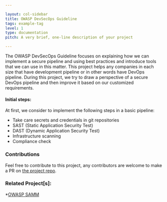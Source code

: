 ```yaml
---

layout: col-sidebar
title: OWASP DevSecOps Guideline
tags: example-tag
level: 1
type: documentation
pitch: A very brief, one-line description of your project

---
```


The OWASP DevSecOps Guideline focuses on explaining how we can implement a secure pipeline and using best practices and introduce tools that we can use in this matter. 
This project helps any companies in each size that have development pipeline or in other words have DevOps pipeline. 
During this project, we try to draw a perspective of a secure DevOps pipeline and then improve it based on our customized requirements. 

#### Initial steps: 
At first, we consider to implement the following steps in a basic pipeline: 
* Take care secrets and credentials in git repositories
* SAST (Static Application Security Test)
* DAST (Dynamic Application Security Test)
* Infrastructure scanning
* Compliance check 

### Contributions
Feel free to contribute to this project, any contributors are welcome to make a PR on [the project repo](https://github.com/). 

### Related Project[s]:
*[OWASP SAMM](https://owasp.org/www-project-samm/)

